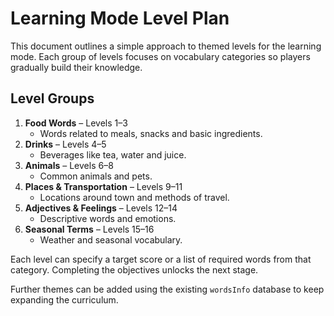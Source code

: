 # Learning Mode Level Plan

This document outlines a simple approach to themed levels for the learning mode.
Each group of levels focuses on vocabulary categories so players gradually build
their knowledge.

## Level Groups

1. **Food Words** – Levels 1–3
   - Words related to meals, snacks and basic ingredients.
2. **Drinks** – Levels 4–5
   - Beverages like tea, water and juice.
3. **Animals** – Levels 6–8
   - Common animals and pets.
4. **Places & Transportation** – Levels 9–11
   - Locations around town and methods of travel.
5. **Adjectives & Feelings** – Levels 12–14
   - Descriptive words and emotions.
6. **Seasonal Terms** – Levels 15–16
   - Weather and seasonal vocabulary.

Each level can specify a target score or a list of required words from that
category. Completing the objectives unlocks the next stage.

Further themes can be added using the existing `wordsInfo` database to keep
expanding the curriculum.
